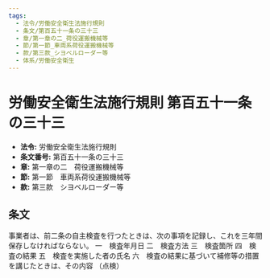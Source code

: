```yaml
---
tags:
  - 法令/労働安全衛生法施行規則
  - 条文/第百五十一条の三十三
  - 章/第一章の二_荷役運搬機械等
  - 節/第一節_車両系荷役運搬機械等
  - 款/第三款_シヨベルローダー等
  - 体系/労働安全衛生
---
```

# 労働安全衛生法施行規則 第百五十一条の三十三

- **法令:** 労働安全衛生法施行規則
- **条文番号:** 第百五十一条の三十三
- **章:** 第一章の二　荷役運搬機械等
- **節:** 第一節　車両系荷役運搬機械等
- **款:** 第三款　シヨベルローダー等

## 条文
事業者は、前二条の自主検査を行つたときは、次の事項を記録し、これを三年間保存しなければならない。
一　検査年月日
二　検査方法
三　検査箇所
四　検査の結果
五　検査を実施した者の氏名
六　検査の結果に基づいて補修等の措置を講じたときは、その内容
（点検）

